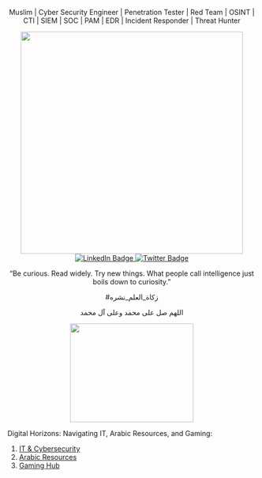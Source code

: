 <p align="center">Muslim | Cyber Security Engineer | Penetration Tester | Red Team | OSINT | CTI | SIEM | SOC | PAM | EDR | Incident Responder | Threat Hunter</p>
<div id="header" align="center">
  <img src="https://external-content.duckduckgo.com/iu/?u=https%3A%2F%2Ffree4kwallpapers.com%2Fuploads%2Foriginals%2F2020%2F04%2F05%2Fanonymous-wallpaper.jpg&f=1&nofb=1&ipt=292b7ad637feaa6672636dbccbe74062d9e17f6b6c2809bf6fab1271f87e7d87&ipo=images" width="450"/>
</div>
<div id="badges" align="center">
  <a href="https://www.linkedin.com/in/ismael-jabr/">
    <img src="https://img.shields.io/badge/LinkedIn-blue?style=for-the-badge&logo=linkedin&logoColor=white" alt="LinkedIn Badge"/>
  </a>
  <a href="https://twitter.com/m8_brh">
    <img src="https://img.shields.io/badge/Twitter-blue?style=for-the-badge&logo=twitter&logoColor=white" alt="Twitter Badge"/>
  </a>
<p align="center">“Be curious. Read widely. Try new things. What people call intelligence just boils down to curiosity.”</p>
</div>
<p align="center">#زكاة_العلم_نشره</p>
<p align="center">اللهم صل على محمد وعلى آل محمد</p>
<div id="header" align="center">
  <img src="https://external-content.duckduckgo.com/iu/?u=https%3A%2F%2Fres.cloudinary.com%2Fteepublic%2Fimage%2Fprivate%2Fs--wLJltuBz--%2Ft_Preview%2Fb_rgb%3A000000%2Cc_limit%2Cf_auto%2Ch_630%2Cq_90%2Cw_630%2Fv1590437467%2Fproduction%2Fdesigns%2F10586517_0.jpg&f=1&nofb=1&ipt=35ce6e0785de71a920bfa78c33729f8dbf6da47370bf4ac1829c1f440ef54933&ipo=images" style="width:250px;height:200px">
</div>

Digital Horizons: Navigating IT, Arabic Resources, and Gaming:
1. [IT & Cybersecurity](https://start.me/p/KMqznE/it-cyber-security)
2. [Arabic Resources](https://start.me/p/KMqLLz/arabic)
3. [Gaming Hub](https://start.me/p/aLRdGN/gaming)
